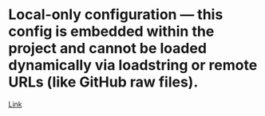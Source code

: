 # Local-only configuration — this config is embedded within the project and cannot be loaded dynamically via loadstring or remote URLs (like GitHub raw files).
[Link](https://github.com/KitsuBogdan/Roblox/blob/main/Scripts/Platoboost-Config.lua)
